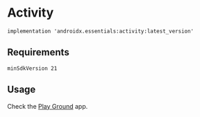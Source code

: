 # Activity
```
implementation 'androidx.essentials:activity:latest_version'
```
## Requirements
```
minSdkVersion 21
```
## Usage
Check the [Play Ground](https://github.com/kunal26das/AndroidX-Essentials/tree/master/play-ground/src/main/java/androidx/essentials/playground) app.
